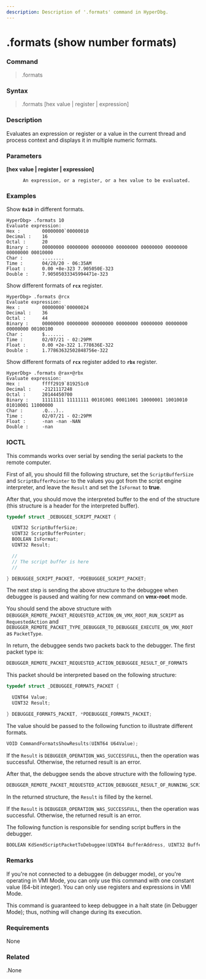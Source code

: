 ```yaml
---
description: Description of '.formats' command in HyperDbg.
---
```


# .formats \(show number formats\)

### Command

> .formats

### Syntax

> .formats \[hex value \| register \| expression\]

### Description

Evaluates an expression or register or a value in the current thread and process context and displays it in multiple numeric formats.

### Parameters

**\[hex value \| register \| expression\]**

          An expression, or a register, or a hex value to be evaluated.

### Examples

Show **`0x10`** in different formats.

```text
HyperDbg> .formats 10
Evaluate expression:
Hex :        00000000`00000010
Decimal :    16
Octal :      20
Binary :     00000000 00000000 00000000 00000000 00000000 00000000 00000000 00010000
Char :       ........
Time :       04/28/20 - 06:35AM
Float :      0.00 +8e-323 7.905050E-323
Double :     7.90505033345994471e-323
```

Show different formats of **`rcx`** register.

```text
HyperDbg> .formats @rcx
Evaluate expression:
Hex :        00000000`00000024
Decimal :    36
Octal :      44
Binary :     00000000 00000000 00000000 00000000 00000000 00000000 00000000 00100100
Char :       $.......
Time :       02/07/21 - 02:29PM
Float :      0.00 +2e-322 1.778636E-322
Double :     1.77863632502848756e-322
```

Show different formats of **`rcx`** register added to **`rbx`** register.

```text
HyperDbg> .formats @rax+@rbx
Evaluate expression:
Hex :        ffff2919`819251c0
Decimal :    -2121117248
Octal :      20144450700
Binary :     11111111 11111111 00101001 00011001 10000001 10010010 01010001 11000000
Char :       .Q...)..
Time :       02/07/21 - 02:29PM
Float :      -nan -nan -NAN
Double :     -nan
```

### IOCTL

This commands works over serial by sending the serial packets to the remote computer.

First of all, you should fill the following structure, set the `ScriptBufferSize` and `ScriptBufferPointer` to the values you got from the script engine interpreter, and leave the `Result` and set the `IsFormat` to **true**.

After that, you should move the interpreted buffer to the end of the structure \(this structure is a header for the interpreted buffer\).

```c
typedef struct _DEBUGGEE_SCRIPT_PACKET {

  UINT32 ScriptBufferSize;
  UINT32 ScriptBufferPointer;
  BOOLEAN IsFormat;
  UINT32 Result;

  //
  // The script buffer is here
  //

} DEBUGGEE_SCRIPT_PACKET, *PDEBUGGEE_SCRIPT_PACKET;
```

The next step is sending the above structure to the debuggee when debuggee is paused and waiting for new command on **vmx-root** mode.

You should send the above structure with `DEBUGGER_REMOTE_PACKET_REQUESTED_ACTION_ON_VMX_ROOT_RUN_SCRIPT` as `RequestedAction` and `DEBUGGER_REMOTE_PACKET_TYPE_DEBUGGER_TO_DEBUGGEE_EXECUTE_ON_VMX_ROOT` as `PacketType`.

In return, the debuggee sends two packets back to the debugger. The first packet type is:

```c
DEBUGGER_REMOTE_PACKET_REQUESTED_ACTION_DEBUGGEE_RESULT_OF_FORMATS
```

This packet should be interpreted based on the following structure:

```c
typedef struct _DEBUGGEE_FORMATS_PACKET {

  UINT64 Value;
  UINT32 Result;

} DEBUGGEE_FORMATS_PACKET, *PDEBUGGEE_FORMATS_PACKET;
```

The value should be passed to the following function to illustrate different formats.

```c
VOID CommandFormatsShowResults(UINT64 U64Value);
```

If the `Result` is `DEBUGEER_OPERATION_WAS_SUCCESSFULL`, then the operation was successful. Otherwise, the returned result is an error.

After that, the debuggee sends the above structure with the following type.

```c
DEBUGGER_REMOTE_PACKET_REQUESTED_ACTION_DEBUGGEE_RESULT_OF_RUNNING_SCRIPT
```

In the returned structure, the `Result` is filled by the kernel.

If the `Result` is `DEBUGEER_OPERATION_WAS_SUCCESSFULL`, then the operation was successful. Otherwise, the returned result is an error.

The following function is responsible for sending script buffers in the debugger.

```c
BOOLEAN KdSendScriptPacketToDebuggee(UINT64 BufferAddress, UINT32 BufferLength, UINT32 Pointer, BOOLEAN IsFormat);
```

### **Remarks**

If you're not connected to a debuggee \(in debugger mode\), or you're operating in VMI Mode, you can only use this command with one constant value \(64-bit integer\). You can only use registers and expressions in VMI Mode. 

This command is guaranteed to keep debuggee in a halt state \(in Debugger Mode\); thus, nothing will change during its execution.

### Requirements

None

### Related

.None

